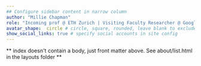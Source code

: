 ```yaml
---
## Configure sidebar content in narrow column
author: "Millie Chapman"
role: "Incoming prof @ ETH Zurich | Visiting Faculty Researcher @ Google Research | Research Fellow @ NCEAS"
avatar_shape:  circle # circle, square, rounded, leave blank to exclude
show_social_links: true # specify social accounts in site config
---
```


** index doesn't contain a body, just front matter above.
See about/list.html in the layouts folder **
